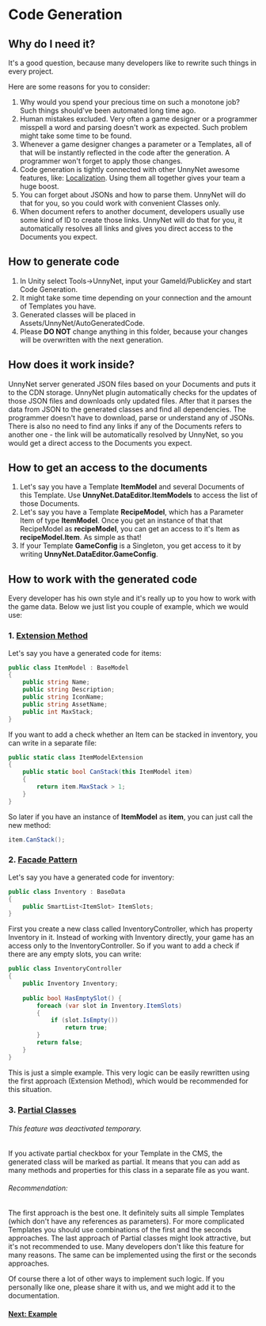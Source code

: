 # Code Generation

## Why do I need it?
It's a good question, because many developers like to rewrite such things in every project.

Here are some reasons for you to consider:

1. Why would you spend your precious time on such a monotone job? Such things should've been automated long time ago.
2. Human mistakes excluded. Very often a game designer or a programmer misspell a word and parsing doesn't work as expected. Such problem might take some time to be found.
3. Whenever a game designer changes a parameter or a Templates, all of that will be instantly reflected in the code after the generation. A programmer won't forget to apply those changes.
4. Code generation is tightly connected with other UnnyNet awesome features, like: [Localization](/data_editor/advanced/localization/). Using them all together gives your team a huge boost. 
5. You can forget about JSONs and how to parse them. UnnyNet will do that for you, so you could work with convenient Classes only.
6. When document refers to another document, developers usually use some kind of ID to create those links. UnnyNet will do that for you, it automatically resolves all links and gives you direct access to the Documents you expect.

## How to generate code
1. In Unity select Tools->UnnyNet, input your GameId/PublicKey and start Code Generation.
2. It might take some time depending on your connection and the amount of Templates you have.
3. Generated classes will be placed in Assets/UnnyNet/AutoGeneratedCode.
4. Please **DO NOT** change anything in this folder, because your changes will be overwritten with the next generation.


## How does it work inside?
UnnyNet server generated JSON files based on your Documents and puts it to the CDN storage. UnnyNet plugin automatically checks for the updates of those JSON files and downloads only updated files. After that it parses the data from JSON to the generated classes and find all dependencies. The programmer doesn't have to download, parse or understand any of JSONs. There is also no need to find any links if any of the Documents refers to another one - the link will be automatically resolved by UnnyNet, so you would get a direct access to the Documents you expect.    


## How to get an access to the documents
1. Let's say you have a Template **ItemModel** and several Documents of this Template. Use **UnnyNet.DataEditor.ItemModels** to access the list of those Documents.
2. Let's say you have a Template **RecipeModel**, which has a Parameter Item of type **ItemModel**. Once you get an instance of that that RecipeModel as **recipeModel**, you can get an access to it's Item as **recipeModel.Item**. As simple as that!
3. If your Template **GameConfig** is a Singleton, you get access to it by writing **UnnyNet.DataEditor.GameConfig**.


## How to work with the generated code

Every developer has his own style and it's really up to you how to work with the game data. Below we just list you couple of example, which we would use:

### 1. [Extension Method](https://en.wikipedia.org/wiki/Extension_method)

Let's say you have a generated code for items:

```csharp fct_label="Unity"
public class ItemModel : BaseModel
{
    public string Name;
    public string Description;
    public string IconName;
    public string AssetName;
    public int MaxStack;
}
```

If you want to add a check whether an Item can be stacked in inventory, you can write in a separate file:

```csharp fct_label="Unity"
public static class ItemModelExtension
{
    public static bool CanStack(this ItemModel item)
    {
        return item.MaxStack > 1;
    }
}
```

So later if you have an instance of **ItemModel** as **item**, you can just call the new method:

```csharp fct_label="Unity"
item.CanStack();
```

### 2. [Facade Pattern](https://en.wikipedia.org/wiki/Facade_pattern)

Let's say you have a generated code for inventory:

```csharp fct_label="Unity"
public class Inventory : BaseData
{
    public SmartList<ItemSlot> ItemSlots;
}
```

First you create a new class called InventoryController, which has property Inventory in it. Instead of working with Inventory directly, your game has an access only to the InventoryController.
So if you want to add a check if there are any empty slots, you can write:

```csharp fct_label="Unity"
public class InventoryController
{
    public Inventory Inventory;
    
    public bool HasEmptySlot() {
        foreach (var slot in Inventory.ItemSlots)
        {
            if (slot.IsEmpty())
                return true;
        }
        return false;
    }
}
```

This is just a simple example. This very logic can be easily rewritten using the first approach (Extension Method), which would be recommended for this situation.

### 3. [Partial Classes](https://docs.microsoft.com/en-us/dotnet/csharp/programming-guide/classes-and-structs/partial-classes-and-methods)

###### This feature was deactivated temporary.

If you activate partial checkbox for your Template in the CMS, the generated class will be marked as partial. It means that you can add as many methods and properties for this class in a separate file as you want.


###### Recommendation:
The first approach is the best one. It definitely suits all simple Templates (which don't have any references as parameters).
For more complicated Templates you should use combinations of the first and the seconds approaches. 
The last approach of Partial classes might look attractive, but it's not recommended to use. Many developers don't like this feature for many reasons. The same can be implemented using the first or the seconds approaches.

Of course there a lot of other ways to implement such logic. If you personally like one, please share it with us, and we might add it to the documentation.

#### [Next: Example](/data_editor/example)
